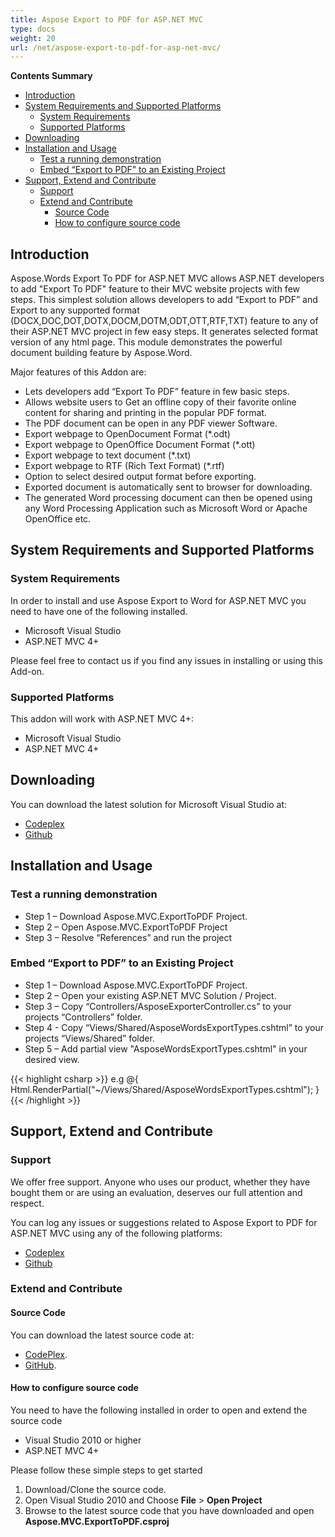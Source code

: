 ```yaml
---
title: Aspose Export to PDF for ASP.NET MVC
type: docs
weight: 20
url: /net/aspose-export-to-pdf-for-asp-net-mvc/
---
```


**Contents Summary**

- [Introduction](#AsposeExporttoPDFforASP.NETMVC-Introduction)
- [System Requirements and Supported Platforms](#AsposeExporttoPDFforASP.NETMVC-SystemRequirementsandSupportedPlatforms) 
  - [System Requirements](#AsposeExporttoPDFforASP.NETMVC-SystemRequirements)
  - [Supported Platforms](#AsposeExporttoPDFforASP.NETMVC-SupportedPlatforms)
- [Downloading](#AsposeExporttoPDFforASP.NETMVC-Downloading)
- [Installation and Usage](#AsposeExporttoPDFforASP.NETMVC-InstallationandUsage) 
  - [Test a running demonstration](#AsposeExporttoPDFforASP.NETMVC-Testarunningdemonstration)
  - [Embed “Export to PDF” to an Existing Project](#AsposeExporttoPDFforASP.NETMVC-Embed)
- [Support, Extend and Contribute](#AsposeExporttoPDFforASP.NETMVC-Support,ExtendandContribute) 
  - [Support](#AsposeExporttoPDFforASP.NETMVC-Support)
  - [Extend and Contribute](#AsposeExporttoPDFforASP.NETMVC-ExtendandContribute) 
    - [Source Code](#AsposeExporttoPDFforASP.NETMVC-SourceCode)
    - [How to configure source code](#AsposeExporttoPDFforASP.NETMVC-Howtoconfiguresourcecode)
## **Introduction**
Aspose.Words Export To PDF for ASP.NET MVC allows ASP.NET developers to add "Export To PDF" feature to their MVC website projects with few steps. This simplest solution allows developers to add “Export to PDF” and Export to any supported format (DOCX,DOC,DOT,DOTX,DOCM,DOTM,ODT,OTT,RTF,TXT) feature to any of their ASP.NET MVC project in few easy steps. It generates selected format version of any html page. This module demonstrates the powerful document building feature by Aspose.Word.

Major features of this Addon are:

- Lets developers add “Export To PDF” feature in few basic steps.
- Allows website users to Get an offline copy of their favorite online content for sharing and printing in the popular PDF format.
- The PDF document can be open in any PDF viewer Software.
- Export webpage to OpenDocument Format (*.odt)
- Export webpage to OpenOffice Document Format (*.ott)
- Export webpage to text document (*.txt)
- Export webpage to RTF (Rich Text Format) (*.rtf)
- Option to select desired output format before exporting.
- Exported document is automatically sent to browser for downloading.
- The generated Word processing document can then be opened using any Word Processing Application such as Microsoft Word or Apache OpenOffice etc.
## **System Requirements and Supported Platforms**
### **System Requirements**
In order to install and use Aspose Export to Word for ASP.NET MVC you need to have one of the following installed.

- Microsoft Visual Studio
- ASP.NET MVC 4+

Please feel free to contact us if you find any issues in installing or using this Add-on.
### **Supported Platforms**
This addon will work with ASP.NET MVC 4+:

- Microsoft Visual Studio
- ASP.NET MVC 4+
## **Downloading**
You can download the latest solution for Microsoft Visual Studio at:

- [Codeplex](https://asposewordsnetmvc.codeplex.com/releases/view/619601)
- [Github](https://github.com/aspose-words/Aspose.Words-for-.NET/releases/tag/Aspose.MVC.ExportToPDF-v1.0)
## **Installation and Usage**
### **Test a running demonstration**
- Step 1 – Download Aspose.MVC.ExportToPDF Project.
- Step 2 – Open Aspose.MVC.ExportToPDF Project
- Step 3 – Resolve “References” and run the project
### **Embed “Export to PDF” to an Existing Project**
- Step 1 – Download Aspose.MVC.ExportToPDF Project.
- Step 2 – Open your existing ASP.NET MVC Solution / Project.
- Step 3 – Copy “Controllers/AsposeExporterController.cs” to your projects “Controllers” folder.
- Step 4 - Copy “Views/Shared/AsposeWordsExportTypes.cshtml” to your projects “Views/Shared” folder.
- Step 5 – Add partial view "AsposeWordsExportTypes.cshtml" in your desired view. 

{{< highlight csharp >}}
e.g @{ Html.RenderPartial("~/Views/Shared/AsposeWordsExportTypes.cshtml"); }
{{< /highlight >}}
## **Support, Extend and Contribute**
### **Support**
We offer free support. Anyone who uses our product, whether they have bought them or are using an evaluation, deserves our full attention and respect.

You can log any issues or suggestions related to Aspose Export to PDF for ASP.NET MVC using any of the following platforms:

- [Codeplex](https://asposewordsnetmvc.codeplex.com)
- [Github](https://github.com/aspose-words/Aspose.Words-for-.NET)
### **Extend and Contribute**
#### **Source Code**
You can download the latest source code at:

- [CodePlex](https://asposewordsnetmvc.codeplex.com/SourceControl/latest).
- [GitHub](https://github.com/aspose-words/Aspose.Words-for-.NET/tree/master/Plugins/MVC/Aspose.MVC.ExportToPDF).
#### **How to configure source code**
You need to have the following installed in order to open and extend the source code

- Visual Studio 2010 or higher
- ASP.NET MVC 4+

Please follow these simple steps to get started

1. Download/Clone the source code.
1. Open Visual Studio 2010 and Choose **File** > **Open Project**
1. Browse to the latest source code that you have downloaded and open **Aspose.MVC.ExportToPDF.csproj**
